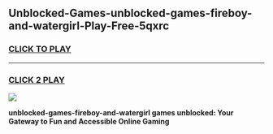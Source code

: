 
## Unblocked-Games-unblocked-games-fireboy-and-watergirl-Play-Free-5qxrc
<h3>
<a href="https://premium76.site?title=unblocked-games-fireboy-and-watergirl&ref=23A">CLICK TO PLAY</a></h3>
<hr>

<h3>
<a href="https://premium76.site?title=unblocked-games-fireboy-and-watergirl&ref=23A">CLICK 2 PLAY</a>
  
</h3>

<a href="https://premium76.site?title=unblocked-games-fireboy-and-watergirl&ref=23A"><img src="https://clearcache.store/games.png"></a>


**unblocked-games-fireboy-and-watergirl games unblocked: Your Gateway to Fun and Accessible Online Gaming**
